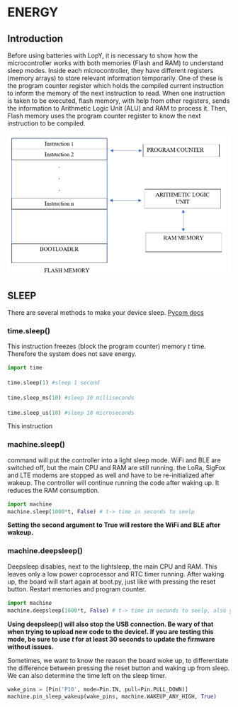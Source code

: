 # ENERGY #
## Introduction ## 

Before using batteries with LopY, it is necessary to show how the microcontroller works with both memories (Flash and RAM) to understand sleep modes. Inside each microcontroller, they have different registers (memory arrays) to store relevant information temporarily. One of these is the program counter register which holds the compiled current instruction to inform the memory of the next instruction to read. When one instruction is taken to be executed, flash memory, with help from other registers, sends the information to Arithmetic Logic Unit (ALU) and RAM to process it. Then, Flash memory uses the program counter register to know the next instruction to be compiled.

![PYCOM](https://github.com/puldavid87/PYCOM/blob/main/10.%20ENERGY/e1.png)

## SLEEP ##
There are several methods to make your device sleep.
[Pycom docs](https://docs.pycom.io/tutorials/basic/sleep/)
### time.sleep() ##

This instruction freezes (block the program counter) memory *t* time. Therefore the system does not save energy. 

``` python
import time

time.sleep(1) #sleep 1 second

time.sleep_ms(10) #sleep 10 milliseconds

time.sleep_us(10) #sleep 10 microseconds

```
This instruction 

### machine.sleep() ### 
command will put the controller into a light sleep mode. WiFi and BLE are switched off, but the main CPU and RAM are still running. the LoRa, SigFox and LTE modems are stopped as well and have to be re-initialized after wakeup. The controller will continue running the code after waking up. It reduces the RAM consumption.

``` python
import machine
machine.sleep(1000*t, False) # t-> time in seconds to seelp
```
**Setting the second argument to True will restore the WiFi and BLE after wakeup.**

### machine.deepsleep() ###
Deepsleep disables, next to the lightsleep, the main CPU and RAM. This leaves only a low power coprocessor and RTC timer running. After waking up, the board will start again at boot.py, just like with pressing the reset button. Restart memories and program counter.

``` python
import machine
machine.deepsleep(1000*t, False) # t-> time in seconds to seelp, also you can use without time.
```
**Using deepsleep() will also stop the USB connection. Be wary of that when trying to upload new code to the device!. If you are testing this mode, be sure to use *t* for at least 30 seconds to update the firmware without issues.** 

Sometimes, we want to know the reason the board woke up, to differentiate the difference between pressing the reset button and waking up from sleep. We can also determine the time left on the sleep timer.

``` python
wake_pins = [Pin('P10', mode=Pin.IN, pull=Pin.PULL_DOWN)]
machine.pin_sleep_wakeup(wake_pins, machine.WAKEUP_ANY_HIGH, True)
```
